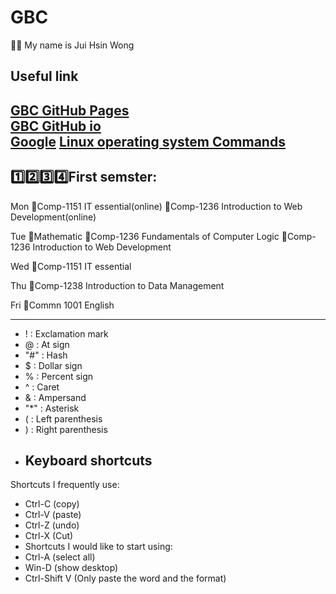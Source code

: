 # GBC
💁🏻 My name is Jui Hsin Wong

Useful link
---
[GBC GitHub Pages](https://pages.github.com/)<br>
[GBC GitHub io](https://spook0328.github.io/GBC/) <br>
[Google](https://www.google.com/)
[Linux operating system Commands](/cli.md)
---

1️⃣2️⃣3️⃣4️⃣First semster:
---
Mon
🤌Comp-1151 IT essential(online)
🤌Comp-1236 Introduction to Web Development(online)

Tue
🤌Mathematic
🤌Comp-1236 Fundamentals of Computer Logic
🤌Comp-1236 Introduction to Web Development

Wed
🤌Comp-1151 IT essential

Thu
🤌Comp-1238  Introduction to Data Management

Fri
🤌Commn 1001 English

---
- ! : Exclamation mark
- @ : At sign
- "#" : Hash
- $ : Dollar sign
- % : Percent sign
- ^ : Caret
- & : Ampersand
- "*" : Asterisk
- ( : Left parenthesis
- ) : Right parenthesis
- ## Keyboard shortcuts
Shortcuts I frequently use: 
- Ctrl-C (copy)
- Ctrl-V (paste)
- Ctrl-Z (undo)
- Ctrl-X (Cut)
- Shortcuts I would like to start using: 
- Ctrl-A (select all)
- Win-D (show desktop)
- Ctrl-Shift V (Only paste the word and the format)
